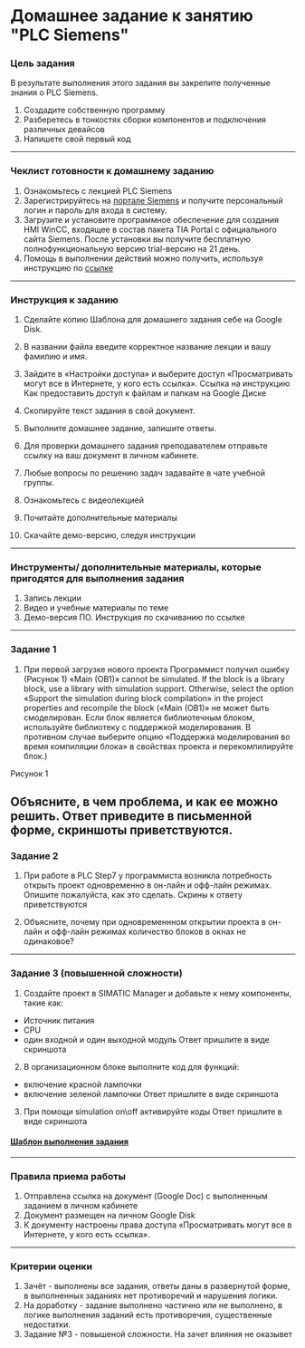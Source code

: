 # Домашнее задание к занятию "PLC Siemens"

### Цель задания

В результате выполнения этого задания вы закрепите полученные знания о PLC Siemens. 



1. Создадите собственную программу
2. Разберетесь в тонкостях сборки компонентов и подключения различных девайсов
3. Напишете свой первый код



------

### Чеклист готовности к домашнему заданию

1. Ознакомьтесь с лекцией PLC Siemens
2. Зарегистрируйтесь на [портале Siemens](https://mall.industry.siemens.com/goos/WelcomePage.aspx?regionUrl=/ru&language=ru) и получите персональный логин и пароль для входа в систему.
3. Загрузите и установите программное обеспечение для создания HMI WinCC, входящее в состав пакета TIA Portal с официального сайта Siemens. После установки вы получите бесплатную полнофункциональную версию trial-версию на 21 день.
4. Помощь в выполнении действий можно получить, используя инструкцию по [ссылке](https://docs.google.com/document/d/1T1w7rYufd_u8RXzDMTJZgvqz1lyzFY3CxFOv_gRW9ZI/edit)


------

### Инструкция к заданию

1. Сделайте копию Шаблона для домашнего задания себе на Google Disk.
2. В названии файла введите корректное название лекции и вашу фамилию и имя.
3. Зайдите в «Настройки доступа» и выберите доступ «Просматривать могут все в Интернете, у кого есть ссылка». Ссылка на инструкцию Как предоставить доступ к файлам и папкам на Google Диске
4. Скопируйте текст задания в свой документ.
5. Выполните домашнее задание, запишите ответы.
6. Для проверки домашнего задания преподавателем отправьте ссылку на ваш документ в личном кабинете.
7. Любые вопросы по решению задач задавайте в чате учебной группы.

1. Ознакомьтесь с видеолекцией
2. Почитайте дополнительные материалы
3. Скачайте демо-версию, следуя инструкции


------

### Инструменты/ дополнительные материалы, которые пригодятся для выполнения задания

1. Запись лекции
2. Видео и учебные материалы по теме
3. Демо-версия ПО. Инструкция по скачиванию по ссылке


------


### Задание 1

1. При первой загрузке нового проекта Программист получил ошибку (Рисунок 1) «Main (OB1)» cannot be simulated. If the block is a library block, use a library with simulation support. Otherwise, select the option «Support the simulation during block compilation» in the project properties and recompile the block («Main (OB1)» не может быть смоделирован. Если блок является библиотечным блоком, используйте библиотеку с поддержкой моделирования. В противном случае выберите опцию «Поддержка моделирования во время компиляции блока» в свойствах проекта и перекомпилируйте блок.) 

Рисунок 1

Объясните, в чем проблема, и как ее можно решить. Ответ приведите в письменной форме, скриншоты приветствуются.
------

### Задание 2

1. При работе в PLC Step7 у программиста возникла потребность открыть проект одновременно в он-лайн и офф-лайн режимах. 
Опишите пожалуйста, как это сделать. Скрины к ответу приветствуются

2. Объясните, почему при одновременнном открытии проекта в он-лайн и офф-лайн режимах количество блоков в окнах не одинаковое?

------
### Задание 3 (повышенной сложности) 

1. Создайте проект в SIMATIC Manager и добавьте к нему компоненты, такие как:
- Источник питания
- CPU
- один входной и один выходной модуль
Ответ пришлите в виде скриншота

2. В организационном блоке выполните код для функций:
- включение красной лампочки 
- включение зеленой лампочки
Ответ пришлите в виде скриншота

3. При помощи simulation on\off активируйте коды 
Ответ пришлите в виде скриншота

#### [Шаблон выполнения задания](https://docs.google.com/document/d/1youKpKm_JrC0UzDyUslIZW2E2bIv5OVlm_TQDvH5Pvs/edit)

------

### Правила приема работы

1. Отправлена ссылка на документ (Google Doc) с выполненным заданием в личном кабинете
2. Документ размещен на личном Google Disk
3. К документу настроены права доступа «Просматривать могут все в Интернете, у кого есть ссылка».



------

### Критерии оценки

1. Зачёт - выполнены все задания, ответы даны в развернутой форме, в выполненных заданиях нет противоречий и нарушения логики.
2. На доработку - задание выполнено частично или не выполнено, в логике выполнения заданий есть противоречия, существенные недостатки.
3. Задание №3 - повышеной сложности. На зачет влияния не оказывет
